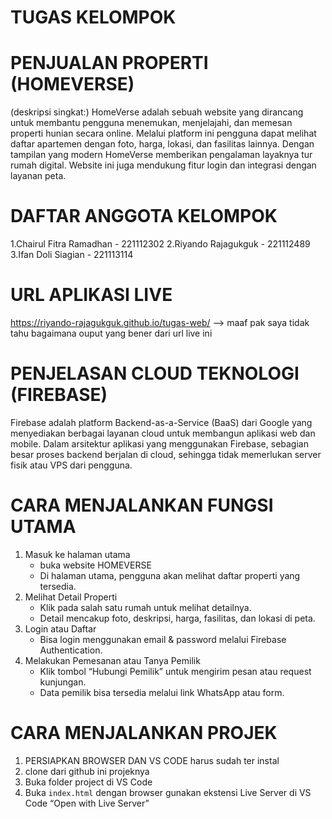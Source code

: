 # TUGAS KELOMPOK 

# PENJUALAN PROPERTI (HOMEVERSE)
  (deskripsi singkat:)
HomeVerse adalah sebuah website yang dirancang untuk membantu pengguna menemukan, menjelajahi, dan memesan properti hunian secara online. Melalui platform ini pengguna dapat melihat daftar apartemen dengan foto, harga, lokasi, dan fasilitas lainnya.
Dengan tampilan yang modern HomeVerse memberikan pengalaman layaknya tur rumah digital. Website ini juga mendukung fitur login dan integrasi dengan layanan peta.

# DAFTAR ANGGOTA KELOMPOK
1.Chairul Fitra Ramadhan  - 221112302
2.Riyando Rajagukguk      - 221112489
3.Ifan Doli Siagian       - 221113114

# URL APLIKASI LIVE
https://riyando-rajagukguk.github.io/tugas-web/ --> maaf pak saya tidak tahu bagaimana ouput yang bener dari url live ini

# PENJELASAN CLOUD TEKNOLOGI (FIREBASE)
Firebase adalah platform Backend-as-a-Service (BaaS) dari Google yang menyediakan berbagai layanan cloud untuk membangun aplikasi web dan mobile. Dalam arsitektur aplikasi yang menggunakan Firebase, sebagian besar proses backend berjalan
di cloud, sehingga tidak memerlukan server fisik atau VPS dari pengguna.

# CARA MENJALANKAN FUNGSI UTAMA
1. Masuk ke halaman utama
   - buka website HOMEVERSE
   - Di halaman utama, pengguna akan melihat daftar properti yang tersedia.
2. Melihat Detail Properti
   - Klik pada salah satu rumah untuk melihat detailnya.
   - Detail mencakup foto, deskripsi, harga, fasilitas, dan lokasi di peta.
3. Login atau Daftar
   - Bisa login menggunakan email & password melalui Firebase Authentication.
4. Melakukan Pemesanan atau Tanya Pemilik
   - Klik tombol “Hubungi Pemilik” untuk mengirim pesan atau request kunjungan.
   - Data pemilik bisa tersedia melalui link WhatsApp atau form.

# CARA MENJALANKAN PROJEK
1. PERSIAPKAN BROWSER DAN VS CODE harus sudah ter instal
2. clone dari github  ini projeknya
3. Buka folder project di VS Code
4. Buka `index.html` dengan browser gunakan ekstensi Live Server di VS Code “Open with Live Server”

